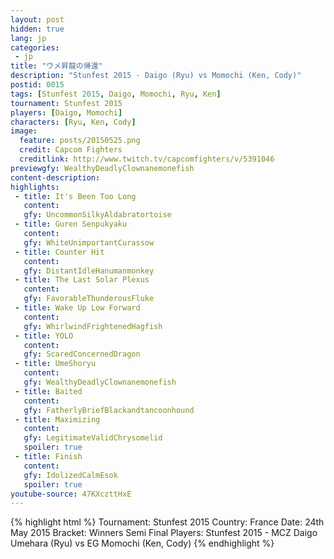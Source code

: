 ```yaml
---
layout: post
hidden: true
lang: jp
categories:
 - jp
title: "ウメ昇龍の帰還"
description: "Stunfest 2015 - Daigo (Ryu) vs Momochi (Ken, Cody)"
postid: 0015
tags: [Stunfest 2015, Daigo, Momochi, Ryu, Ken]
tournament: Stunfest 2015
players: [Daigo, Momochi]
characters: [Ryu, Ken, Cody]
image:
  feature: posts/20150525.png
  credit: Capcom Fighters
  creditlink: http://www.twitch.tv/capcomfighters/v/5391046
previewgfy: WealthyDeadlyClownanemonefish
content-description: 
highlights:
 - title: It's Been Too Long
   content: 
   gfy: UncommonSilkyAldabratortoise
 - title: Guren Senpukyaku
   content: 
   gfy: WhiteUnimportantCurassow
 - title: Counter Hit
   content: 
   gfy: DistantIdleHanumanmonkey
 - title: The Last Solar Plexus
   content: 
   gfy: FavorableThunderousFluke
 - title: Wake Up Low Forward
   content: 
   gfy: WhirlwindFrightenedHagfish
 - title: YOLO
   content: 
   gfy: ScaredConcernedDragon
 - title: UmeShoryu
   content: 
   gfy: WealthyDeadlyClownanemonefish
 - title: Baited
   content: 
   gfy: FatherlyBriefBlackandtancoonhound
 - title: Maximizing
   content: 
   gfy: LegitimateValidChrysomelid
   spoiler: true
 - title: Finish
   content: 
   gfy: IdolizedCalmEsok
   spoiler: true
youtube-source: 47KXczttHxE
---
```


{% highlight html %}
Tournament: Stunfest 2015
Country: France
Date: 24th May 2015
Bracket: Winners Semi Final
Players: Stunfest 2015 - MCZ Daigo Umehara (Ryu) vs EG Momochi (Ken, Cody)
{% endhighlight %}
